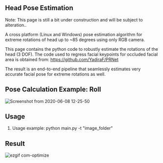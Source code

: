 ## Head Pose Estimation

Note: This page is still a bit under construction and will be subject to alteration..

A cross platform (Linux and Windows) pose estimation algorithm for extreme rotations of head up to ~85 degrees using only RGB camera. 

This page contains the python code to robustly estimate the rotations of the head (3 DOF). The code used to regress facial keypoints for occluded facial area is obtained from: https://github.com/YadiraF/PRNet

The result is an end-to-end pipeline that seamlessly estimates very accurate facial pose for extreme rotations as well.


## Pose Calculation Example: Roll
![Screenshot from 2020-06-08 12-25-50](https://user-images.githubusercontent.com/49958651/87858493-4600e900-c8fc-11ea-8d7e-1f0ab9c353c3.png)

## Usage

1. Usage example: python main.py -t "image_folder"

## Result

![ezgif com-optimize](https://user-images.githubusercontent.com/49958651/87861042-794d7300-c910-11ea-9036-1d44897f283f.gif)




